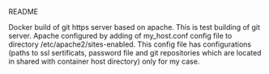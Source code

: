 README

Docker build of git https server based on apache.
This is test building of git server. Apache configured by adding of my_host.conf config file to directory /etc/apache2/sites-enabled. This config file has configurations (paths to ssl sertificats, password file and git repositories which are located in shared with container host directory) only for my case.
